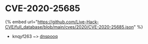 # CVE-2020-25685
{% embed url="https://github.com/Live-Hack-CVE/full_database/blob/main/cves/2020/CVE-2020-25685.json" %}

* knqyf263 ~> [dnspooq](https://www.alice-snow.ru/2020/database/cve-2020-25685/dnspooq-knqyf263)